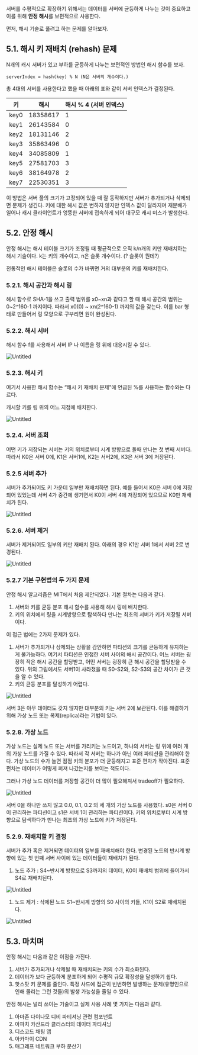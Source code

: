 서버를 수평적으로 확장하기 위해서는 데이터를 서버에 균등하게 나누는 것이 중요하고 이를 위해 **안정 해시**를 보편적으로 사용한다.

먼저, 해시 기술로 풀려고 하는 문제를 알아보자.

## 5.1. 해시 키 재배치 (rehash) 문제

N개의 캐시 서버가 있고 부하를 균등하게 나누는 보편적인 방법인 해시 함수를 보자.

```
serverIndex = hash(key) % N (N은 서버의 개수이다.)
```

총 4대의 서버를 사용한다고 했을 때 아래의 표와 같이 서버 인덱스가 결정된다.

| 키 | 해시 | 해시 % 4 (서버 인덱스) |
| --- | --- | --- |
| key0 | 18358617 | 1 |
| key1 | 26143584 | 0 |
| key2 | 18131146 | 2 |
| key3 | 35863496 | 0 |
| key4 | 34085809 | 1 |
| key5 | 27581703 | 3 |
| key6 | 38164978 | 2 |
| key7 | 22530351 | 3 |

이 방법은 서버 풀의 크기가 고정되어 있을 때 잘 동작하지만 서버가 추가되거나 삭제되면 문제가 생긴다. 키에 대한 해시 값은 변하지 않지만 인덱스 값이 달라지며 재분배가 일어나 캐시 클라이언트가 엉뚱한 서버에 접속하게 되어 대규모 캐시 미스가 발생한다.

## 5.2. 안정 해시

안정 해시는 해시 테이블 크기가 조정될 때 평균적으로 오직 k/n개의 키만 재배치하는 해시 기술이다. k는 키의 개수이고, n은 슬롯 개수이다. (? 슬롯이 뭔데?)

전통적인 해시 테이블은 슬롯의 수가 바뀌면 거의 대부분의 키를 재배치한다.

### 5.2.1. 해시 공간과 해시 링

해시 함수로 SHA-1을 쓰고 출력 범위를 x0~xn과 같다고 할 때 해시 공간의 범위는 0~2^160-1 까지이다. 따라서 x0(0) ~ xn(2^160-1) 까지의 값을 갖는다. 이를 bar 형태로 만들어서 링 모양으로 구부리면 원이 완성된다.

### 5.2.2. 해시 서버

해시 함수 f를 사용해서 서버 IP 나 이름을 링 위에 대응시킬 수 있다.

![Untitled](https://github.com/mychum1/system-design-interview/blob/main/Ch5/images/5.01.png)

### 5.2.3. 해시 키

여기서 사용한 해시 함수는 “해시 키 재배치 문제"에 언급된 %를 사용하는 함수와는 다르다.

캐시할 키를 링 위의 어느 지점에 배치한다.

![Untitled](https://github.com/mychum1/system-design-interview/blob/main/Ch5/images/5.02.png)

### 5.2.4. 서버 조회

어떤 키가 저장되는 서버는 키의 위치로부터 시계 방향으로 돌때 만나는 첫 번째 서버다. 따라서 K0은 서버 0에, K1은 서버1에, K2는 서버2에, K3은 서버 3에 저장된다.

### 5.2.5 서버 추가

서버가 추가되어도 키 가운데 일부만 재배치하면 된다. 예를 들어서 K0은 서버 0에 저장되어 있었는데 서버 4가 중간에 생기면서 K0이 서버 4에 저장되어 있으므로 K0만 재배치가 된다.

![Untitled](https://github.com/mychum1/system-design-interview/blob/main/Ch5/images/5.03.png)

### 5.2.6. 서버 제거

서버가 제거되어도 일부의 키만 재배치 된다. 아래의 경우 K1만 서버 1에서 서버 2로 변경된다.

![Untitled](https://github.com/mychum1/system-design-interview/blob/main/Ch5/images/5.04.png)

### 5.2.7 기본 구현법의 두 가지 문제

안정 해시 알고리즘은 MIT에서 처음 제안되었다. 기본 절차는 다음과 같다.

1. 서버와 키를 균등 분포 해시 함수를 사용해 해시 링에 배치한다.
2. 키의 위치에서 링을 시계방향으로 탐색하다 만나는 최초의 서버가 키가 저장될 서버이다.

이 접근 법에는 2가지 문제가 있다.

1. 서버가 추가되거나 상제되는 상황을 감안하면 파티션의 크기를 균등하게 유지하는게 불가능하다. 여기서 파티션은 인접한 서버 사이의 해시 공간이다. 어느 서버는 굉장히 작은 해시 공간을 할당받고, 어떤 서버는 굉장히 큰 해시 공간을 할당받을 수 있다. 위의 그림에서도 서버1이 사라졌을 때 S0-S2와, S2-S3의 공간 차이가 큰 것을 알 수 있다.
2. 키의 균등 분포를 달성하기 어렵다.

![Untitled](https://github.com/mychum1/system-design-interview/blob/main/Ch5/images/5.05.png)

서버 3은 아무 데이터도 갖지 않지만 대부분의 키는 서버 2에 보관된다. 이를 해결하기 위해 가상 노드 또는 복제(replica)라는 기법이 있다.

### 5.2.8. 가상 노드

가상 노드는 실제 노드 또는 서버를 가리키는 노드이고, 하나의 서버는 링 위에 여러 개의 가상 노드를 가질 수 있다. 따라서 각 서버는 하나가 아닌 여러 파티션을 관리해야 한다. 가상 노드의 수가 늘면 점점 키의 분포가 더 균등해지고 표준 편차가 작아진다. 표준 편차는 데이터가 어떻게 퍼져 나갔는지를 보이는 척도이다. 

그러나 가상 노드 데이터를 저장할 공간이 더 많이 필요해져서 tradeoff가 필요하다. 

![Untitled](https://github.com/mychum1/system-design-interview/blob/main/Ch5/images/5.06.png)

서버 0을 하나만 쓰지 않고 0.0, 0.1, 0.2 의 세 개의 가상 노드를 사용했다. s0은 서버 0이 관리하는 파티션이고 s1은 서버 1이 관리하는 파티션이다. 키의 위치로부터 시계 방향으로 탐색하다가 만나는 최초의 가상 노드에 키가 저장된다.

### 5.2.9. 재배치할 키 결정

서버가 추가 혹은 제거되면 데이터의 일부를 재배치해야 한다. 변경된 노드의 반시계 방향에 있는 첫 번째 서버 사이에 있는 데이터들이 재배치가 된다.

1. 노드 추가 : S4~반시계 방향으로 S3까지의 데이터, K0이 재배치 범위에 들어가서 S4로 재배치된다.

![Untitled](https://github.com/mychum1/system-design-interview/blob/main/Ch5/images/5.07.png)

1. 노드 제거 : 삭제된 노드 S1~반시계 방향의 S0 사이의 키들, K1이 S2로 재배치된다.

![Untitled](https://github.com/mychum1/system-design-interview/blob/main/Ch5/images/5.08.png)

## 5.3. 마치며

안정 해시는 다음과 같은 이점을 가진다.

1. 서버가 추가되거나 삭제될 때 재배치되는 키의 수가 최소화된다.
2. 데이터가 보다 균등하게 분포하게 되어 수평적 규모 확장성을 달성하기 쉽다.
3. 핫스팟 키 문제를 줄인다. 특정 샤드에 접근이 빈번하면 발생하는 문제(유명인으로 인해 몰리는 그런 것들)의 발생 가능성을 줄일 수 있다.

안정 해시는 널리 쓰이는 기술이고 실제 사용 사례 몇 가지는 다음과 같다.

1. 아마존 다이나모 디비 파티셔닝 관련 컴포넌트
2. 아파치 카산드라 클러스터의 데이터 파티셔닝
3. 디스코드 채팅 앱
4. 아카마이 CDN 
5. 매그레프 네트워크 부하 분산기
